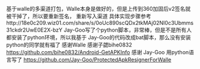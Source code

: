 基于walle的多渠道打包，Walle本身是做好的，但是上传到360加固后v2签名就被干掉了，所以要重新签名， 重新写入渠道
具体实现步骤参考http://18e0c209.wiz01.com/share/s/0oUc890scQDx2tkMAj02NI0c3Ubmms31ckdr2UwE0E2X-bzY
 Jay-Goo写了个python脚本，非常棒，但是不是所有人都安装了python环境，所以我基于 Jay-Goo的代码改成bat脚本，那么没有安装python的同学就有福了
感谢Walle 
感谢子勰bihe0832  https://github.com/bihe0832/Android-GetAPKInfo
感谢 Jay-Goo 用python语言写了 https://github.com/Jay-Goo/ProtectedApkResignerForWalle